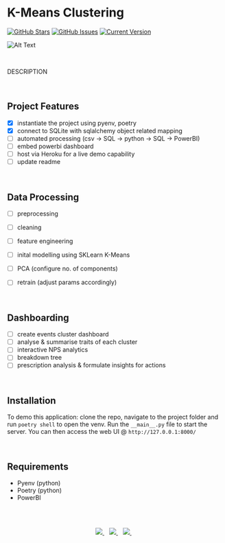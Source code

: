 K-Means Clustering
============
[![GitHub Stars](https://img.shields.io/github/stars/jordanhoare/kmeans-clustering.svg)](https://github.com/jordanhoare/kmeans-clustering/stargazers) [![GitHub Issues](https://img.shields.io/github/issues/jordanhoare/kmeans-clustering.svg)](https://github.com/jordanhoare/kmeans-clustering/issues) [![Current Version](https://img.shields.io/badge/version-0.5.0-green.svg)](https://github.com/jordanhoare/kmeans-clustering) 

![Alt Text](https://media.giphy.com/media/aIyeExuk11gpQTzk81/giphy.gif)

</br>

DESCRIPTION


</br>

## Project Features
- [x] instantiate the project using pyenv, poetry
- [x] connect to SQLite with sqlalchemy object related mapping
- [ ] automated processing (csv -> SQL -> python -> SQL -> PowerBI)
- [ ] embed powerbi dashboard
- [ ] host via Heroku for a live demo capability
- [ ] update readme

</br>

## Data Processing
- [ ] preprocessing
- [ ] cleaning
- [ ] feature engineering 
- [ ] inital modelling using SKLearn K-Means
- [ ] PCA (configure no. of components)
- [ ] retrain (adjust params accordingly)


</br>

## Dashboarding
- [ ] create events cluster dashboard
- [ ] analyse & summarise traits of each cluster
- [ ] interactive NPS analytics 
- [ ] breakdown tree 
- [ ] prescription analysis & formulate insights for actions

</br>

## Installation
To demo this application: clone the repo, navigate to the project folder and run `poetry shell` to open the venv.  Run the ` __main__.py ` file to start the server.  You can then access the web UI @ `http://127.0.0.1:8000/`

</br>

## Requirements 
- Pyenv (python)
- Poetry (python)
- PowerBI

 
</br>

</br>


<p align="center">
    <a href="https://www.linkedin.com/in/jordan-hoare/">
        <img src="https://img.shields.io/badge/LinkedIn-0077B5?style=for-the-badge&logo=linkedin&logoColor=white" />
    </a>&nbsp;&nbsp;
    <a href="https://www.kaggle.com/jordanhoare">
        <img src="https://img.shields.io/badge/Kaggle-20BEFF?style=for-the-badge&logo=Kaggle&logoColor=white" />
    </a>&nbsp;&nbsp;
    <a href="mailto:jordanhoare0@gmail.com">
        <img src="https://img.shields.io/badge/Gmail-D14836?style=for-the-badge&logo=gmail&logoColor=white" />
    </a>&nbsp;&nbsp;
</p>



